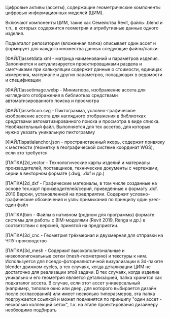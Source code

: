 Цифровые активы (ассеты), содержащие геометрические компоненты цифровых информационных моделей (ЦИМ).

Включают компоненты ЦИМ, такие как Семейства Revit, файлы .blend и т.п., в которых содержится геометрия и атрибутивные данные одного изделия.


Подкаталог репозитория (вложенная папка) описывает один ассет и формирует для каждого множества данных следующие файлы/папки:

[ФАЙЛ]assetdata.xml           - матрица наименований и параметров изделия. Заполняется и актуализируется проектировщиками раздела и сметчиками при калькуляции
                                содержит данные о стоимости, единицах измерения, материале и других параметров, попадающих в ведомости и спецификации
                                
[ФАЙЛ]assetimage.webp         - Миниатюра, изображение ассета для наглядного отображения в библиотках средствами автоматизированного поиска и просмотра

[ФАЙЛ]asseticon.svg           - Пиктограмма, условно-графическое изображение ассета для наглядного отображения в библиотках средствами автоматизированного поиска и просмотра в виде списка. Необязательный файл. Выполняется для тех ассетов, для которых нужно указать уникальную пиктограмму
                                
[ФАЙЛ]spatialanchor.json      - пространственный якорь, содержит привязку к местности (геометку в географической системе координат WGS), если это требуется

[ПАПКА]2d_vector              - Технологические карты изделий и материалы производителей, поставщиков, технические документы с чертежами, серии в векторном формате (.dwg, .dxf и др.)

[ПАПКА]2d_dxf                 - Графические материалы, в том числе созданные на основе тех.карт производителей/серий, приведённые к формату .dxf. 2010 Версии, установленной на предприятии. Содержит условно-графические обозначения и узлы примыкания по принципу один узел-один файл

[ПАПКА]bim                    - Файлы в нативном (родном для программы) формате системы для работы с BIM-моделями (Revit 2019, Renga и др.) в соответствии с версией, принятой на предприятии.

[ПАПКА]3d_cnc                 - Геометрия трёхмерная и двухмерная для отправки на ЧПУ-производство

[ПАПКА]3d_mesh                - Содержит высокополигональные и низкополигональные сетки (mesh-геометрию) и текстуры к ним. Используется для псевдо-фотореалистичной визуализации в 3d-пакете blender движком cycles, в тех случаях, когда детализации ЦИМ не достаточно для реализации этой задачи.
В тех случаях, когда изделие уникально и его геометрия является детализацией, папка хранится как подкаталог ассета.
В случае, если этот ассет универсальный (например, типовое окно или двер, для которого выбирается дизайн после согласований) или имеет несколько типоразмеров, эта папка подгружается ссылкой и может подменятся по принципу "один ассет - несколько коллекций сеток", т.к. на этапе проектирования дизайнеру необходимо подбирать 


